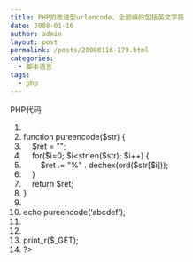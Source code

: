 ```yaml
---
title: PHP的改进型urlencode，全部编码包括英文字符
date: 2008-01-16
author: admin
layout: post
permalink: /posts/20080116-179.html
categories:
  - 脚本语言
tags:
  - php
---
```

<div class="codeText">
  <div class="codeHead">
    PHP代码
  </div>
  
  <ol start="1" class="dp-c">
    <li class="alt">
      <span><span><?&nbsp;&nbsp;</span></span>
    </li>
    <li class="">
      <span><span class="keyword">function</span><span>&nbsp;pureencode(</span><span class="vars">$str</span><span>)&nbsp;{&nbsp;&nbsp;</span></span>
    </li>
    <li class="alt">
      <span>&nbsp;&nbsp;&nbsp;&nbsp;<span class="vars">$ret</span><span>&nbsp;=&nbsp;</span><span class="string">""</span><span>;&nbsp;&nbsp;</span></span>
    </li>
    <li class="">
      <span>&nbsp;&nbsp;&nbsp;&nbsp;<span class="keyword">for</span><span>(</span><span class="vars">$i</span><span>=0;&nbsp;</span><span class="vars">$i</span><span><</span><span class="func">strlen</span><span>(</span><span class="vars">$str</span><span>);&nbsp;</span><span class="vars">$i</span><span>++)&nbsp;{&nbsp;&nbsp;</span></span>
    </li>
    <li class="alt">
      <span>&nbsp;&nbsp;&nbsp;&nbsp;&nbsp;&nbsp;&nbsp;&nbsp;<span class="vars">$ret</span><span>&nbsp;.=&nbsp;</span><span class="string">"%"</span><span>&nbsp;.&nbsp;</span><span class="func">dechex</span><span>(ord(</span><span class="vars">$str</span><span>[</span><span class="vars">$i</span><span>]));&nbsp;&nbsp;</span></span>
    </li>
    <li class="">
      <span>&nbsp;&nbsp;&nbsp;&nbsp;}&nbsp;&nbsp;</span>
    </li>
    <li class="alt">
      <span>&nbsp;&nbsp;&nbsp;&nbsp;<span class="keyword">return</span><span>&nbsp;</span><span class="vars">$ret</span><span>;&nbsp;&nbsp;</span></span>
    </li>
    <li class="">
      <span>}&nbsp;&nbsp;</span>
    </li>
    <li class="alt">
      <span>&nbsp;&nbsp;</span>
    </li>
    <li class="">
      <span><span class="func">echo</span><span>&nbsp;pureencode(</span><span class="string">&#8216;abcdef&#8217;</span><span>);&nbsp;&nbsp;</span></span>
    </li>
    <li class="alt">
      <span>&nbsp;&nbsp;</span>
    </li>
    <li class="">
      <span>&nbsp;&nbsp;</span>
    </li>
    <li class="alt">
      <span>print_r(<span class="vars">$_GET</span><span>);&nbsp;&nbsp;</span></span>
    </li>
    <li class="">
      <span>?>&nbsp;&nbsp;</span>
    </li>
  </ol>
</div>